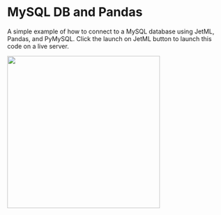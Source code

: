 # MySQL DB and Pandas

A simple example of how to connect to a MySQL database using JetML, Pandas, and PyMySQL. Click the launch on JetML button to launch this code on a live server.

<a href='https://jetml.com/launch?repo=https://github.com/njmote/MySQL-DB-and-Pandas.git&name=MySQL-DB-and-Pandas&server_size=private_jet&language=python_3.5'><img style='width: 350px;' src='https://jetml.com/account/assets/jetml-button.png'></a>

